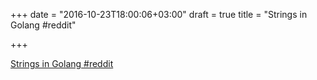 +++
date = "2016-10-23T18:00:06+03:00"
draft = true
title = "Strings in Golang  #reddit"

+++

<p><a href="https://t.co/wZz8zE49LW">Strings in Golang  #reddit</a></p>
